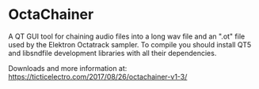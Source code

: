 # OctaChainer
A QT GUI tool for chaining audio files into a long wav file and an ".ot" file used by the Elektron Octatrack sampler.
To compile you should install QT5 and libsndfile development libraries with all their dependencies.

Downloads and more information at: [https://ticticelectro.com/2017/08/26/octachainer-v1-3/ ](https://ticticelectro.com/2020/11/14/octachainer-v1-3-1/)

